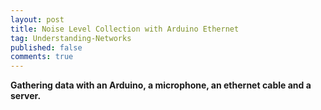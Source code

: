 ```yaml
---
layout: post
title: Noise Level Collection with Arduino Ethernet
tag: Understanding-Networks
published: false
comments: true
---
```


**Gathering data with an Arduino, a microphone, an ethernet cable and a server.**

